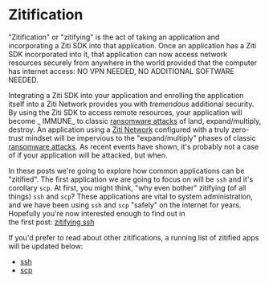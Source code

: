 # Zitification

"Zitification" or "zitifying" is the act of taking an application and incorporating a Ziti SDK into that application.
Once an application has a Ziti SDK incorporated into it, that application can now access network resources securely from
anywhere in the world provided that the computer has internet access: NO VPN NEEDED, NO ADDITIONAL SOFTWARE NEEDED.

Integrating a Ziti SDK into your application and enrolling the application itself into a Ziti Network provides you
with _tremendous_ additional security. By using the Ziti SDK to access remote resources, your application will become _
IMMUNE_ to classic [ransomware attacks](https://netfoundry.io/ztna-ransomware/) of land, expand/multiply, destroy. An
application using a [Ziti Network](https://openziti.github.io/ziti/overview.html#overview-of-a-ziti-network)
configured with a truly zero-trust mindset will be impervious to the "expand/multiply" phases of
classic [ransomware attacks](https://netfoundry.io/ztna-ransomware/). As recent events have shown, it's probably not a
case of if your application will be attacked, but when.

In these posts we're going to explore how common applications can be "zitified". The first application we are going to
focus on will be `ssh` and it's corollary `scp`. At first, you might think, "why even bother" zitifying (of all
things) `ssh` and `scp`? These applications are vital to system administration, and we have been using `ssh` and
`scp` "safely" on the internet for years. Hopefully you're now interested enough to find out in  
the first post: [zitifying ssh]( ./ssh/zitifying-ssh.md)

If you'd prefer to read about other zitifications, a running list of zitified apps will be updated below:

* [ssh]( ./ssh/zitifying-ssh.md)
* [scp]( ./ssh/zitifying-scp.md)

